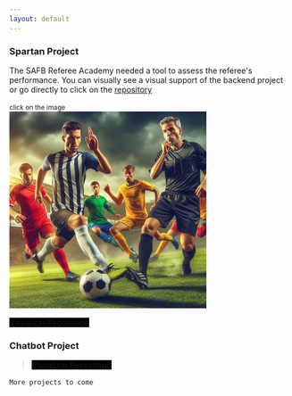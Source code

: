 ```yaml
---
layout: default
---
```


### Spartan Project

The SAFB Referee Academy needed a tool to assess the referee's performance.
You can visually see a visual support of the backend project or go directly to click on the [repository](https://github.com/KamiALK/spartanv2)

<div aling="center">
<small>click on the image</small> <br />  
<a href = "https://kamialk.github.io/KamiDev/another-page.html"><img src='./images/index/spartan.jpeg' alt='spartan' style="width:70%"/></a>
</div>

<a href="https://github.com/KamiALK" class="btn" style="background-color: #000000;">Visualizar Repositorio</a>

### Chatbot Project

> <a href="https://github.com/KamiALK" class="btn" style="background-color: #000000;">Visualizar Repositorio</a>

```
More projects to come
```
